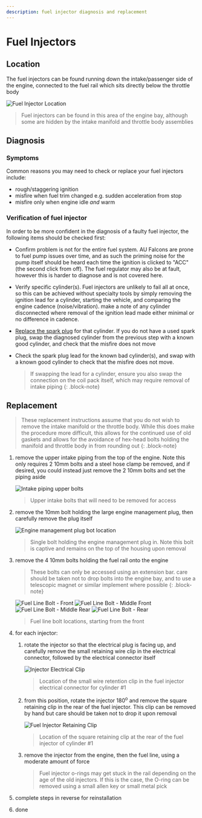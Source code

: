 ```yaml
---
description: fuel injector diagnosis and replacement
---
```


# Fuel Injectors

## Location

The fuel injectors can be found running down the intake/passenger side of the engine, connected to the fuel rail which sits directly below the throttle body

![Fuel Injector Location](./fuel-injectors-location.jpg)

> Fuel injectors can be found in this area of the engine bay, although some are hidden by the intake manifold and throttle body assemblies

## Diagnosis

### Symptoms

Common reasons you may need to check or replace your fuel injectors include:

- rough/staggering ignition
- misfire when fuel trim changed e.g. sudden acceleration from stop
- misfire only when engine idle *and* warm

### Verification of fuel injector

In order to be more confident in the diagnosis of a faulty fuel injector, the following items should be checked first:

- Confirm problem is not for the entire fuel system. AU Falcons are prone to fuel pump issues over time, and as such the priming noise for the pump itself should be heard each time the ignition is clicked to "ACC" (the second click from off). The fuel regulator may also be at fault, however this is harder to diagnose and is not covered here.
- Verify specific cylinder(s). Fuel injectors are unlikely to fail all at once, so this can be achieved without specialty tools by simply removing the ignition lead for a cylinder, starting the vehicle, and comparing the engine cadence (noise/vibration). make a note of any cylinder disconnected where removal of the ignition lead made either minimal or no difference in cadence.
- [Replace the spark plug](../SparkPlugs/SparkPlugs.md#replacement) for that cylinder. If you do not have a used spark plug, swap the diagnosed cylinder from the previous step with a known good cylinder, and check that the misfire does not move
- Check the spark plug lead for the known bad cylinder(s), and swap with a known good cylinder to check that the misfire does not move.

    > If swapping the lead for a cylinder, ensure you also swap the connection on the coil pack itself, which may require removal of intake piping
    {: .block-note}

## Replacement

> These replacement instructions assume that you do not wish to remove the intake manifold or the throttle body. While this does make the procedure more difficult, this allows for the continued use of old gaskets and allows for the avoidance of hex-head bolts holding the manifold and throttle body in from rounding out
{: .block-note}

1. remove the upper intake piping from the top of the engine. Note this only requires 2 10mm bolts and a steel hose clamp be removed, and if desired, you could instead just remove the 2 10mm bolts and set the piping aside

    ![Intake piping upper bolts](./intake-upper-bolts.jpg)

    > Upper intake bolts that will need to be removed for access

1. remove the 10mm bolt holding the large engine management plug, then carefully remove the plug itself

    ![Engine management plug bot location](./engine-plug-bolt.jpg)

    > Single bolt holding the engine management plug in. Note this bolt is captive and remains on the top of the housing upon removal

1. remove the 4 10mm bolts holding the fuel rail onto the engine

    > These bolts can only be accessed using an extension bar. care should be taken not to drop bolts into the engine bay, and to use a telescopic magnet or similar implement where possible
    {: .block-note}

    ![Fuel Line Bolt - Front](./fuel-line-bolt-1.jpg)
    ![Fuel Line Bolt - Middle Front](./fuel-line-bolt-2.jpg)
    ![Fuel Line Bolt - Middle Rear](./fuel-line-bolt-3.jpg)
    ![Fuel Line Bolt - Rear](./fuel-line-bolt-4.jpg)

    > Fuel line bolt locations, starting from the front

1. for each injector:
    1. rotate the injector so that the electrical plug is facing up, and carefully remove the small retaining wire clip in the electrical connector, followed by the electrical connector itself

        ![Injector Electrical Clip](./injector-clip.jpg)

        > Location of the small wire retention clip in the fuel injector electrical connector for cylinder #1

    1. from this position, rotate the injector 180<sup>o</sup> and remove the square retaining clip in the rear of the fuel injector. This clip can be removed by hand but care should be taken not to drop it upon removal

        ![Fuel Injector Retaining Clip](./injector-retention.jpg)

        > Location of the square retaining clip at the rear of the fuel injector of cylinder #1

    1. remove the injector from the engine, then the fuel line, using a moderate amount of force

        > Fuel injector o-rings may get stuck in the rail depending on the age of the old injectors. If this is the case, the O-ring can be removed using a small allen key or small metal pick

1. complete steps in reverse for reinstallation
1. done